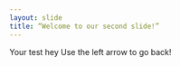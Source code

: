 ```yaml
---
layout: slide
title: “Welcome to our second slide!”
---
```


Your test
hey
Use the left arrow to go back!
